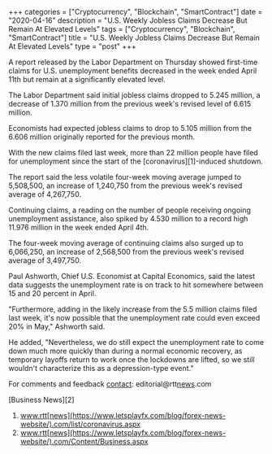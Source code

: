 +++
categories = ["Cryptocurrency", "Blockchain", "SmartContract"]
date = "2020-04-16"
description = "U.S. Weekly Jobless Claims Decrease But Remain At Elevated Levels"
tags = ["Cryptocurrency", "Blockchain", "SmartContract"]
title = "U.S. Weekly Jobless Claims Decrease But Remain At Elevated Levels"
type = "post"
+++

A report released by the Labor Department on Thursday showed first-time
claims for U.S. unemployment benefits decreased in the week ended April
11th but remain at a significantly elevated level.

The Labor Department said initial jobless claims dropped to 5.245
million, a decrease of 1.370 million from the previous week's revised
level of 6.615 million.

Economists had expected jobless claims to drop to 5.105 million from the
6.606 million originally reported for the previous month.

With the new claims filed last week, more than 22 million people have
filed for unemployment since the start of the [coronavirus][1]-induced
shutdown.

The report said the less volatile four-week moving average jumped to
5,508,500, an increase of 1,240,750 from the previous week's revised
average of 4,267,750.

Continuing claims, a reading on the number of people receiving ongoing
unemployment assistance, also spiked by 4.530 million to a record high
11.976 million in the week ended April 4th.

The four-week moving average of continuing claims also surged up to
6,066,250, an increase of 2,568,500 from the previous week's revised
average of 3,497,750.

Paul Ashworth, Chief U.S. Economist at Capital Economics, said the
latest data suggests the unemployment rate is on track to hit somewhere
between 15 and 20 percent in April.

"Furthermore, adding in the likely increase from the 5.5 million claims
filed last week, it's now possible that the unemployment rate could even
exceed 20% in May," Ashworth said.

He added, "Nevertheless, we do still expect the unemployment rate to
come down much more quickly than during a normal economic recovery, as
temporary layoffs return to work once the lockdowns are lifted, so we
still wouldn't characterize this as a depression-type event."

For comments and feedback [contact](https://www.playgroundfx.com/contact/): editorial@rtt[news](https://www.letsplayfx.com/blog/forex-news-website/).com

[Business News][2]

   1. www.rtt[news](https://www.letsplayfx.com/blog/forex-news-website/).com/list/coronavirus.aspx
   2. www.rtt[news](https://www.letsplayfx.com/blog/forex-news-website/).com/Content/Business.aspx